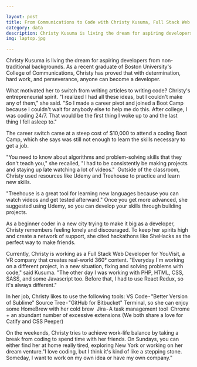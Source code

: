 ```yaml
---

layout: post
title: From Communications to Code with Christy Kusuma, Full Stack Web Developer at YouVisit
category: data
description: Christy Kusuma is living the dream for aspiring developers from non-traditional backgrounds. As a recent graduate of Boston University's College of Communications, Christy has proved that with determination, hard work, and perseverance, anyone can become a developer.
img: laptop.jpg

---
```


Christy Kusuma is living the dream for aspiring developers from non-traditional backgrounds. As a recent graduate of Boston University's College of Communications, Christy has proved that with determination, hard work, and perseverance, anyone can become a developer.

What motivated her to switch from writing articles to writing code? Christy's entrepreneurial spirit.
"I realized I had all these ideas, but I couldn't make any of them," she said. "So I made a career pivot and joined a Boot Camp because I couldn't wait for anybody else to help me do this. After college, I was coding 24/7. That would be the first thing I woke up to and the last thing I fell asleep to."

The career switch came at a steep cost of $10,000 to attend a coding Boot Camp, which she says was still not enough to learn the skills necessary to get a job. 

"You need to know about algorithms and problem-solving skills that they don't teach you," she recalled, "I had to be consistently be making projects and staying up late watching a lot of videos." 
Outside of the classroom, Christy used resources like Udemy and Treehouse to practice and learn new skills. 

"Treehouse is a great tool for learning new languages because you can watch videos and get tested afterward." Once you get more advanced, she suggested using Udemy, so you can develop your skills through building projects.

As a beginner coder in a new city trying to make it big as a developer, Christy remembers feeling lonely and discouraged. To keep her spirits high and create a network of support, she cited hackathons like SheHacks as the perfect way to make friends.

Currently, Christy is working as a Full Stack Web Developer for YouVisit, a VR company that creates real-world 360° content. "Everyday I'm working on a different project, in a new situation, fixing and solving problems with code," said Kusuma. "The other day I was working with PHP, HTML, CSS, SASS, and some Javascript too. Before that, I had to use React Redux, so it's always different."

In her job, Christy likes to use the following tools:
VS Code - "Better Version of Sublime"
Source Tree - "GitHub for Bitbucket"
Terminal, so she can enjoy some HomeBrew with her cold brew 
Jira - A  task management tool 
Chrome + an abundant number of excessive extensions (We both share a love for Catify and CSS Peeper)

On the weekends, Christy tries to achieve work-life balance by taking a break from coding to spend time with her friends. On Sundays, you can either find her at home really tired, exploring New York or working on her dream venture."I love coding, but I think it's kind of like a stepping stone. Someday, I want to work on my own idea or have my own company."